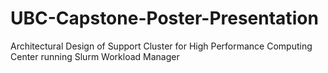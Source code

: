 # UBC-Capstone-Poster-Presentation
Architectural Design of Support Cluster for High Performance Computing Center running Slurm Workload Manager
